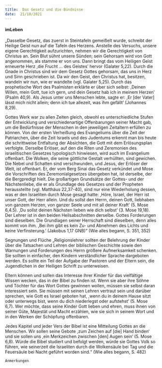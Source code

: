 ```yaml
---
title:  Das Gesetz und die Bündnisse
date:  21/10/2021
---
```


#### imLeben

„Dasselbe Gesetz, das zuerst in Steintafeln gemeißelt wurde, schreibt der Heilige Geist nun auf die Tafeln des Herzens. Anstelle des Versuchs, unsere eigene Gerechtigkeit aufzurichten, nehmen wir die Gerechtigkeit von Christus an. Sein Blut sühnt unsere Sünden; sein Gehorsam wird von Gott angenommen, als stamme er von uns. Dann bringt das vom Heiligen Geist erneuerte Herz ,die Frucht … des Geistes’ hervor (Galater 5,22). Durch die Gnade in Christus sind wir dem Gesetz Gottes gehorsam, das uns in Herz und Sinn geschrieben ist. Da wir den Geist, den Christus hat, besitzen, wandeln wir nun, wie er wandelte (vgl. Galater 5,25). Durch das prophetische Wort des Psalmisten erklärte er über sich selbst: ,Deinen Willen, mein Gott, tue ich gern, und dein Gesetz hab ich in meinem Herzen’ (Psalm 40,9). Als Jesus unter uns Menschen lebte, sagte er: ,Er [der Vater] lässt mich nicht allein; denn ich tue allezeit, was ihm gefällt’ (Johannes 8,29).

Gottes Werk war zu allen Zeiten gleich, obwohl es unterschiedliche Stufen der Entwicklung und verschiedenartige Offenbarungen seiner Macht gab, um die Bedürfnisse der Menschen in den jeweiligen Zeitaltern erfüllen zu können. Von der ersten Verheißung des Evangeliums über die Zeit der Patriarchen, über die Zeit Israels und des Judentums erkennt man bis heute die schrittweise Entfaltung der Absichten, die Gott mit dem Erlösungsplan verfolgte. Derselbe Erlöser, auf den die Riten und Zeremonien des israelitischen Gesetzes typologisch hinwiesen, wird auch im Evangelium offenbart. Die Wolken, die seine göttliche Gestalt verhüllten, sind gewichen. Die Nebel und Schatten sind verschwunden, und Jesus, der Erlöser der Welt, ist offenbart. Er, der vom Berg Sinai das Gesetz verkündet und Mose die Vorschriften des Zeremonialgesetzes übergeben hat, ist derselbe, der die Bergpredigt hielt. Die großartigen Grundsätze der Gottes- und der Nächstenliebe, die er als Grundlage des Gesetzes und der Propheten herausstellte (vgl. Matthäus 22,37-40), sind nur eine Wiederholung dessen, was er den Israeliten durch Mose gesagt hatte: ,Höre, Israel, der Herr ist unser Gott, der Herr allein. Und du sollst den Herrn, deinen Gott, liebhaben von ganzem Herzen, von ganzer Seele und mit all deiner Kraft’ (5. Mose 6,4.5). ,Du sollst deinen Nächsten lieben wie dich selbst’ (3. Mose 19,18). Der Lehrer ist in den beiden Heilsabschnitten derselbe. Gottes Forderungen sind dieselben. Die Grundlagen seiner Herrschaft sind dieselben, denn alles kommt von ihm. ,Bei ihm gibt es kein Zu- und Abnehmen des Lichts und keine Verfinsterung.’ (Jakobus 1,17 GNB)“ (Wie alles begann, S. 351, 352)

Segnungen und Flüche
„Religionslehrer sollten der Belehrung der Kinder über die Tatsachen und Lehren der biblischen Geschichte sowie den Warnungen und Forderungen des Herrn größere Aufmerksamkeit schenken. Sie sollten in einfacher, den Kindern verständlicher Sprache dargeboten werden. Es sollte ein Teil der Aufgabe der Pastoren und der Eltern sein, die Jugendlichen in der Heiligen Schrift zu unterweisen.

Eltern können und sollen das Interesse ihrer Kinder für das vielfältige Wissen wecken, das in der Bibel zu finden ist. Wenn sie aber ihre Söhne und Töchter für das Wort Gottes gewinnen wollen, müssen sie selbst daran interessiert sein. Sie müssen mit seinen Lehren vertraut sein und darüber sprechen, wie Gott es Israel geboten hat, ,wenn du in deinem Hause sitzt oder unterwegs bist, wenn du dich niederlegst oder aufstehst’ (5. Mose 6,7). Wer möchte, dass seine Kinder Gott lieben und ehren, muss ihnen von seiner Güte, Majestät und Macht erzählen, wie sie sich in seinem Wort und in den Werken der Schöpfung offenbaren.

Jedes Kapitel und jeder Vers der Bibel ist eine Mitteilung Gottes an die Menschen. Wir sollen seine Gebote ,zum Zeichen auf [die] Hand binden‘ und sie sollen uns ,ein Merkzeichen zwischen [den] Augen sein’ (5. Mose 6,8). Würde die Bibel studiert und befolgt werden, würde sie Gottes Volk so führen, wie seinerzeit die Israeliten durch die Wolkensäule bei Tag und die Feuersäule bei Nacht geführt worden sind.“ (Wie alles begann, S. 482)


`Anmerkungen`
